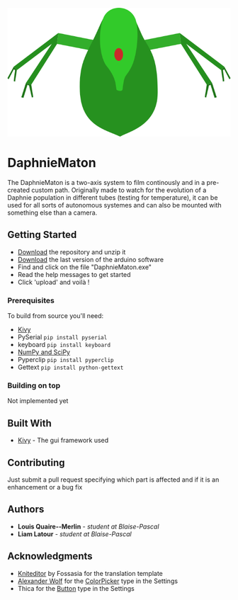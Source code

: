 ![logo](https://github.com/liamLatour/DaphnieMaton/blob/master/Images/daphnie.png)
# DaphnieMaton

The DaphnieMaton is a two-axis system to film continously and in a pre-created custom path.
Originally made to watch for the evolution of a Daphnie population in different tubes (testing for temperature), it can be used for all sorts of autonomous systemes and can also be mounted with something else than a camera.

## Getting Started

- [Download](https://github.com/liamLatour/DaphnieMaton/archive/master.zip) the repository and unzip it
- [Download](https://www.arduino.cc/en/Main/Software) the last version of the arduino software
- Find and click on the file "DaphnieMaton.exe"
- Read the help messages to get started
- Click 'upload' and voilà !

### Prerequisites

To build from source you'll need:
  - [Kivy](https://kivy.org/#download)
  - PySerial ```pip install pyserial```
  - keyboard ```pip install keyboard```
  - [NumPy and SciPy](https://scipy.org/install.html)
  - Pyperclip ```pip install pyperclip```
  - Gettext ```pip install python-gettext```

### Building on top

Not implemented yet

## Built With

* [Kivy](https://kivy.org) - The gui framework used

## Contributing

Just submit a pull request specifying which part is affected and if it is an enhancement or a bug fix

## Authors

* **Louis Quaire--Merlin** - *student at Blaise-Pascal*
* **Liam Latour** - *student at Blaise-Pascal*

## Acknowledgments
* [Kniteditor](https://blog.fossasia.org/tag/language-localization/) by Fossasia for the translation template
* [Alexander Wolf](https://gist.github.com/AWolf81) for the [ColorPicker](https://gist.github.com/AWolf81/421976e65099d3e58a32) type in the Settings
* Thica for the [Button](https://github.com/kivy/kivy/wiki/Buttons-in-Settings-panel) type in the Settings
